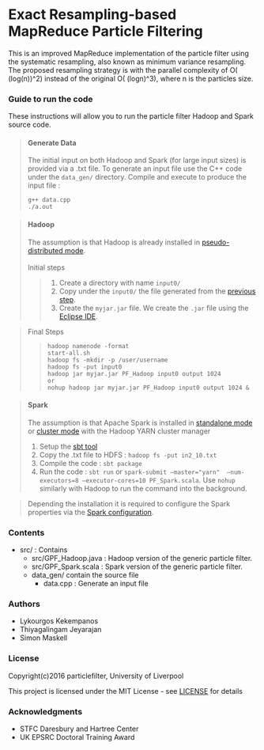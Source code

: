 # Exact Resampling-based MapReduce Particle Filtering

This is an improved MapReduce implementation of the particle filter using the systematic resampling,
also known as minimum variance resampling. The proposed resampling strategy is with the parallel complexity
of O( (log(n))^2) instead of the original O( (logn)^3), where n is the particles size.

### Guide to run the code
These instructions will allow you to run the particle filter Hadoop and Spark source code.

> #### Generate Data
> The initial input on both Hadoop and Spark (for large input sizes) is provided via a .txt file.
> To generate an input file use the C++ code under the ```data_gen/``` directory. Compile and execute to produce the input file : 
> ```ubuntu
> g++ data.cpp
> ./a.out
> ```

> #### Hadoop
> The assumption is that Hadoop is already installed in [pseudo-distributed mode](http://hadoop.apache.org/docs/stable/hadoop-project-dist/hadoop-common/SingleCluster.html). <br/><br/>
> Initial steps
>> 1. Create a directory with name ```input0/```
>> 2. Copy under the ```input0/``` the file generated from the [previous step](https://github.com/particlefilter/mrpf#generate-data).
>> 3. Create the ```myjar.jar``` file. We create the ```.jar``` file using the [Eclipse IDE](https://eclipse.org/downloads/).

> Final Steps
>> ```hadoop
>> hadoop namenode -format
>> start-all.sh
>> hadoop fs -mkdir -p /user/username
>> hadoop fs -put input0
>> hadoop jar myjar.jar PF_Hadoop input0 output 1024
>> or
>> nohup hadoop jar myjar.jar PF_Hadoop input0 output 1024 &

> #### Spark
> The assumption is that Apache Spark is installed in [standalone mode](http://spark.apache.org/docs/latest/spark-standalone.html#spark-standalone-mode) or [cluster mode](http://spark.apache.org/docs/latest/cluster-overview.html) with the Hadoop YARN  cluster manager
>  1. Setup the [sbt tool](http://spark.apache.org/docs/latest/quick-start.html#self-contained-applications)
>  2. Copy the .txt file to HDFS : ```hadoop fs -put in2_10.txt```
>  3. Compile the code :  ```sbt package```
>  4. Run the code : ```sbt run``` or ```spark-submit –master="yarn"  –num-executors=8 –executor-cores=10 PF_Spark.scala```. Use ```nohup``` similarly with Hadoop to
> run the command into the background.

> Depending the installation it is required to configure the Spark properties via the [Spark configuration](http://spark.apache.org/docs/latest/configuration.html#spark-configuration).
### Contents

- src/ : Contains 
  - src/GPF_Hadoop.java : Hadoop version of the generic particle filter.
  - src/GPF_Spark.scala : Spark version of the generic particle filter.
  - data_gen/ contain the source file
    - data.cpp : Generate an input file	

### Authors

- Lykourgos Kekempanos
- Thiyagalingam Jeyarajan
- Simon Maskell
  
### License

Copyright(c)2016 particlefilter, University of Liverpool

This project is licensed under the MIT License - see [LICENSE](https://github.com/particlefilter/mrpf/blob/master/LICENSE) for details

### Acknowledgments

- STFC Daresbury and Hartree Center
- UK EPSRC Doctoral Training Award
